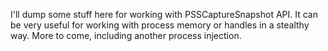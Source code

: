 I'll dump some stuff here for working with PSSCaptureSnapshot API. It can be very useful for working with process memory or handles in a stealthy way. More to come, including another process injection.
